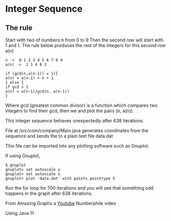# Integer Sequence

## The rule

Start with two of numbers n from 0 to 9
Then the second row will start with 1 and 1.
The rule below produces the rest of the integers
for this second row a(n)

   ```
   n ->  0 1 2 3 4 5 6 7 8 9
   a(n) ->  1 1 4 8 2

   if (gcd(n,a(n-1)) = 1){
   a(n) = a(n-1) + n + 1
   } else {
   if gcd > 1
   a(n) = a(n-1)/gcd(n, a(n-1))
   }
   ```

Where gcd (greatest common divisor) is a function which compares two integers to find their gcd, then we and plot the pairs (n, a(n)).

This integer sequence behaves unexpectedly after 638 iterations.

File at /src/com/company/Main.java generates coordinates from the sequence and sends the to a plain text file data.dat

This file can be imported into any plotting software such as Gnuplot.

If using Gnuplot,

```
$ gnuplot
gnuplot> set autoscale y
gnuplot> set autoscale x
gnuplot> plot 'data.dat' with points pointtype 5
```

Run the for loop for 700 iterations and you will see that something odd happens in the graph after 638 iterations.

From Amazing Graphs a [Youtube](https://youtu.be/pAMgUB51XZA) Numberphile video

Using Java 11
